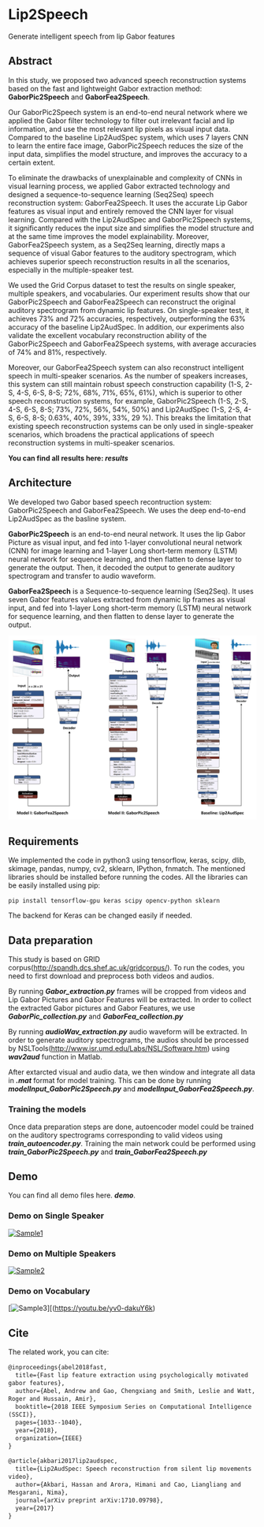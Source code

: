 # Lip2Speech
Generate intelligent speech from lip Gabor features

## Abstract
In this study, we proposed two advanced speech reconstruction systems based on the fast and lightweight Gabor extraction method: **GaborPic2Speech** and **GaborFea2Speech**. 

Our GaborPic2Speech system is an end-to-end neural network where we applied the Gabor filter technology to filter out irrelevant facial and lip information, and use the most relevant lip pixels as visual input data. Compared to the baseline Lip2AudSpec system, which uses 7 layers CNN to learn the entire face image, GaborPic2Speech reduces the size of the input data, simplifies the model structure, and improves the accuracy to a certain extent.

To eliminate the drawbacks of unexplainable and complexity of CNNs in visual learning process, we applied Gabor extracted technology and designed a sequence-to-sequence learning (Seq2Seq) speech reconstruction system: GaborFea2Speech. It uses the accurate Lip Gabor features as visual input and entirely removed the CNN layer for visual learning. Compared with the Lip2AudSpec and GaborPic2Speech systems, it significantly reduces the input size and simplifies the model structure and at the same time improves the model explainability. Moreover, GaborFea2Speech system, as a Seq2Seq learning, directly maps a sequence of visual Gabor features to the auditory spectrogram, which achieves superior speech reconstruction results in all the scenarios, especially in the multiple-speaker test. 

We used the Grid Corpus dataset to test the results on single speaker, multiple speakers, and vocabularies.  Our experiment results show that our GaborPic2Speech and GaborFea2Speech can reconstruct the original auditory spectrogram from dynamic lip features. On single-speaker test, it achieves 73% and 72% accuracies, respectively, outperforming the 63% accuracy of the baseline Lip2AudSpec. In addition, our experiments also validate the excellent vocabulary reconstruction ability of the GaborPic2Speech and GaborFea2Speech systems, with average accuracies of 74% and 81%, respectively. 

Moreover, our GaborFea2Speech system can also reconstruct intelligent speech in multi-speaker scenarios. As the number of speakers increases, this system can still maintain robust speech construction capability (1-S, 2-S, 4-S, 6-S, 8-S; 72%, 68%, 71%, 65%, 61%), which is superior to other speech reconstruction systems, for example, GaborPic2Speech (1-S, 2-S, 4-S, 6-S, 8-S; 73%, 72%, 56%, 54%, 50%) and Lip2AudSpec (1-S, 2-S, 4-S, 6-S, 8-S; 0.63%, 40%, 39%, 33%, 29 %). This breaks the limitation that existing speech reconstruction systems can be only used in single-speaker scenarios, which broadens the practical applications of speech reconstruction systems in multi-speaker scenarios.

**You can find all results here: _results_**

## Architecture
We developed two Gabor based speech recontruction system: GaborPic2Speech and GaborFea2Speech. We uses the deep end-to-end Lip2AudSpec as the basline system.

**GaborPic2Speech** is an end-to-end neural network. It uses the lip Gabor Picture as visual input, and fed into 1-layer convolutional neural network (CNN) for image learning and 1-layer Long short-term memory (LSTM) neural network for sequence learning, and then flatten to dense layer to generate the output.  Then, it decoded the output to generate auditory spectrogram and transfer to audio waveform. 

**GaborFea2Speech** is a Sequence-to-sequence learning (Seq2Seq). It uses seven Gabor features values extracted from dynamic lip frames as visual input, and fed into 1-layer Long short-term memory (LSTM) neural network for sequence learning, and then flatten to dense layer to generate the output.
 
![Main Network](figures/network_main.png)

## Requirements
We implemented the code in python3 using tensorflow, keras, scipy, dlib, skimage, pandas, numpy, cv2, sklearn, IPython, fnmatch. The mentioned libraries should be installed before running the codes. All the libraries can be easily installed using pip:
```shell
pip install tensorflow-gpu keras scipy opencv-python sklearn
```
The backend for Keras can be changed easily if needed.

## Data preparation
This study is based on GRID corpus(http://spandh.dcs.shef.ac.uk/gridcorpus/). To run the codes, you need to first download and preprocess both videos and audios.

By running **_Gabor_extraction.py_** frames will be cropped from videos and Lip Gabor Pictures and Gabor Features will be extracted.
In order to collect the extracted Gabor pictures and Gabor Features, we use **_GaborPic_collection.py_** and **_GaborFea_collection.py_**

By running **_audioWav_extraction.py_** audio waveform will be extracted.
In order to generate auditory spectrograms, the audios should be processed by NSLTools(http://www.isr.umd.edu/Labs/NSL/Software.htm) using **_wav2aud_** function in Matlab.

After extarcted visual and audio data, we then window and integrate all data in **_.mat_** format for model training. This can be done by running **_modelInput_GaborPic2Speech.py_** and  **_modelInput_GaborFea2Speech.py_**.

### Training the models
Once data preparation steps are done, autoencoder model could be trained on the auditory spectrograms corresponding to valid videos using **_train_autoencoder.py_**. Training the main network could be performed using **_train_GaborPic2Speech.py_** and **_train_GaborFea2Speech.py_**


## Demo

You can find all demo files here. **_demo_**.

### Demo on Single Speaker 

[![Sample1](https://img.youtube.com/vi/-apenOxMQM8/0.jpg)](https://youtu.be/-apenOxMQM8)   
 
 
### Demo on Multiple Speakers 

[![Sample2](https://img.youtube.com/vi/62pQrLAbw8E/0.jpg)](https://youtu.be/62pQrLAbw8E)    
  
  
### Demo on Vocabulary

[![Sample3](https://img.youtube.com/vi/yv0-dakuY6k/0.jpg)][(https://youtu.be/yv0-dakuY6k)
  
  
## Cite
The related work, you can cite:
```
@inproceedings{abel2018fast,
  title={Fast lip feature extraction using psychologically motivated gabor features},
  author={Abel, Andrew and Gao, Chengxiang and Smith, Leslie and Watt, Roger and Hussain, Amir},
  booktitle={2018 IEEE Symposium Series on Computational Intelligence (SSCI)},
  pages={1033--1040},
  year={2018},
  organization={IEEE}
}
```
```
@article{akbari2017lip2audspec,
  title={Lip2AudSpec: Speech reconstruction from silent lip movements video},
  author={Akbari, Hassan and Arora, Himani and Cao, Liangliang and Mesgarani, Nima},
  journal={arXiv preprint arXiv:1710.09798},
  year={2017}
}
```
